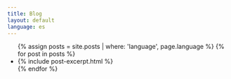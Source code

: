 ```yaml
---
title: Blog
layout: default
language: es
---
```


<ul class="grid">
{% assign posts = site.posts | where: 'language', page.language %}
{% for post in posts %}
<li>
  {% include post-excerpt.html %}
</li>
{% endfor %}
</ul>
